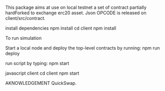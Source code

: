This package aims at use on local testnet a set of contract partially hardForked to exchange erc20 asset. Json OPCODE is released on client/src/contract.

install dependencies
npm install
cd client 
npm install

To run simulation 

Start a local node and deploy the top-level contracts by running:
npm run deploy

run script by typing:
npm start 

javascript client 
cd client
npm start

AKNOWLEDGEMENT
QuickSwap.




